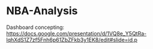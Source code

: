 # NBA-Analysis

Dashboard concepting: https://docs.google.com/presentation/d/1VQ8e_Y5QtRa-lqhXdS1Z7zf5Fnh6p61ZbZFkb3y1EK8/edit#slide=id.p
